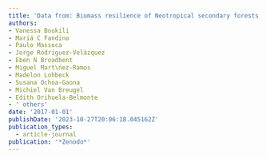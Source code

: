 ```yaml
---
title: 'Data from: Biomass resilience of Neotropical secondary forests'
authors:
- Vanessa Boukili
- Mariá C Fandino
- Paulo Massoca
- Jorge Rodrı́guez-Velázquez
- Eben N Broadbent
- Miguel Mart\ńez-Ramos
- Madelon Lohbeck
- Susana Ochoa-Gaona
- Michiel Van Breugel
- Edith Orihuela-Belmonte
- ' others'
date: '2017-01-01'
publishDate: '2023-10-27T20:06:18.045162Z'
publication_types:
  - article-journal
publication: '*Zenodo*'
---
```

